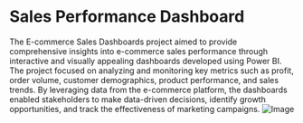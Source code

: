 # Sales Performance Dashboard
The E-commerce Sales Dashboards project aimed to provide comprehensive insights into e-commerce sales performance through interactive and visually appealing dashboards developed using Power BI. The project focused on analyzing and monitoring key metrics such as profit, order volume, customer demographics, product performance, and sales trends. By leveraging data from the e-commerce platform, the dashboards enabled stakeholders to make data-driven decisions, identify growth opportunities, and track the effectiveness of marketing campaigns.
![Image](https://github.com/user-attachments/assets/148b19b9-d1fd-41c3-a615-15bc0a0ac99b)
